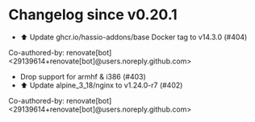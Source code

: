 # Changelog since v0.20.1
- ⬆️ Update ghcr.io/hassio-addons/base Docker tag to v14.3.0 (#404)

Co-authored-by: renovate[bot] <29139614+renovate[bot]@users.noreply.github.com> 
- Drop support for armhf & i386 (#403) 
- ⬆️ Update alpine_3_18/nginx to v1.24.0-r7 (#402)

Co-authored-by: renovate[bot] <29139614+renovate[bot]@users.noreply.github.com> 
